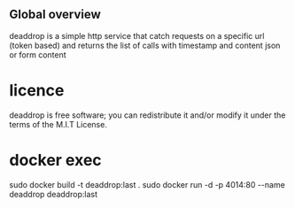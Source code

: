 Global overview
---------------

deaddrop is a simple http service that catch requests on a specific url (token based)
and returns the list of calls with timestamp and content json or form content

# licence

deaddrop is free software; you can redistribute it and/or modify it under
the terms of the M.I.T License.

# docker exec

sudo docker build -t deaddrop:last .
sudo docker run -d -p 4014:80 --name deaddrop deaddrop:last
